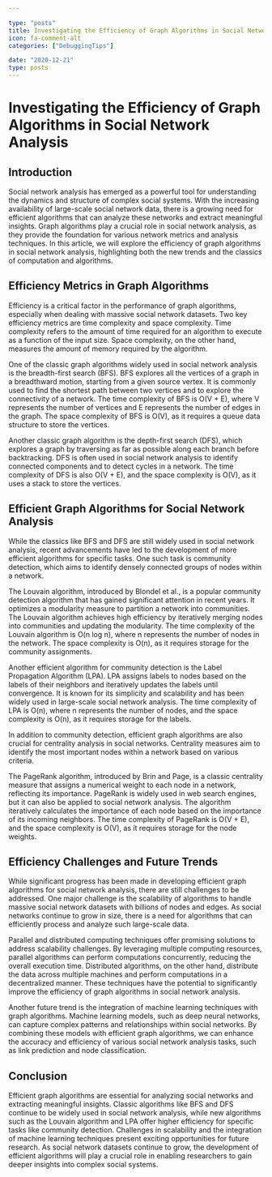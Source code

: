 ```yaml
---

type: "posts"
title: Investigating the Efficiency of Graph Algorithms in Social Network Analysis
icon: fa-comment-alt
categories: ["DebuggingTips"]

date: "2020-12-21"
type: posts
---
```





# Investigating the Efficiency of Graph Algorithms in Social Network Analysis

## Introduction

Social network analysis has emerged as a powerful tool for understanding the dynamics and structure of complex social systems. With the increasing availability of large-scale social network data, there is a growing need for efficient algorithms that can analyze these networks and extract meaningful insights. Graph algorithms play a crucial role in social network analysis, as they provide the foundation for various network metrics and analysis techniques. In this article, we will explore the efficiency of graph algorithms in social network analysis, highlighting both the new trends and the classics of computation and algorithms.

## Efficiency Metrics in Graph Algorithms

Efficiency is a critical factor in the performance of graph algorithms, especially when dealing with massive social network datasets. Two key efficiency metrics are time complexity and space complexity. Time complexity refers to the amount of time required for an algorithm to execute as a function of the input size. Space complexity, on the other hand, measures the amount of memory required by the algorithm.

One of the classic graph algorithms widely used in social network analysis is the breadth-first search (BFS). BFS explores all the vertices of a graph in a breadthward motion, starting from a given source vertex. It is commonly used to find the shortest path between two vertices and to explore the connectivity of a network. The time complexity of BFS is O(V + E), where V represents the number of vertices and E represents the number of edges in the graph. The space complexity of BFS is O(V), as it requires a queue data structure to store the vertices.

Another classic graph algorithm is the depth-first search (DFS), which explores a graph by traversing as far as possible along each branch before backtracking. DFS is often used in social network analysis to identify connected components and to detect cycles in a network. The time complexity of DFS is also O(V + E), and the space complexity is O(V), as it uses a stack to store the vertices.

## Efficient Graph Algorithms for Social Network Analysis

While the classics like BFS and DFS are still widely used in social network analysis, recent advancements have led to the development of more efficient algorithms for specific tasks. One such task is community detection, which aims to identify densely connected groups of nodes within a network.

The Louvain algorithm, introduced by Blondel et al., is a popular community detection algorithm that has gained significant attention in recent years. It optimizes a modularity measure to partition a network into communities. The Louvain algorithm achieves high efficiency by iteratively merging nodes into communities and updating the modularity. The time complexity of the Louvain algorithm is O(n log n), where n represents the number of nodes in the network. The space complexity is O(n), as it requires storage for the community assignments.

Another efficient algorithm for community detection is the Label Propagation Algorithm (LPA). LPA assigns labels to nodes based on the labels of their neighbors and iteratively updates the labels until convergence. It is known for its simplicity and scalability and has been widely used in large-scale social network analysis. The time complexity of LPA is O(n), where n represents the number of nodes, and the space complexity is O(n), as it requires storage for the labels.

In addition to community detection, efficient graph algorithms are also crucial for centrality analysis in social networks. Centrality measures aim to identify the most important nodes within a network based on various criteria.

The PageRank algorithm, introduced by Brin and Page, is a classic centrality measure that assigns a numerical weight to each node in a network, reflecting its importance. PageRank is widely used in web search engines, but it can also be applied to social network analysis. The algorithm iteratively calculates the importance of each node based on the importance of its incoming neighbors. The time complexity of PageRank is O(V + E), and the space complexity is O(V), as it requires storage for the node weights.

## Efficiency Challenges and Future Trends

While significant progress has been made in developing efficient graph algorithms for social network analysis, there are still challenges to be addressed. One major challenge is the scalability of algorithms to handle massive social network datasets with billions of nodes and edges. As social networks continue to grow in size, there is a need for algorithms that can efficiently process and analyze such large-scale data.

Parallel and distributed computing techniques offer promising solutions to address scalability challenges. By leveraging multiple computing resources, parallel algorithms can perform computations concurrently, reducing the overall execution time. Distributed algorithms, on the other hand, distribute the data across multiple machines and perform computations in a decentralized manner. These techniques have the potential to significantly improve the efficiency of graph algorithms in social network analysis.

Another future trend is the integration of machine learning techniques with graph algorithms. Machine learning models, such as deep neural networks, can capture complex patterns and relationships within social networks. By combining these models with efficient graph algorithms, we can enhance the accuracy and efficiency of various social network analysis tasks, such as link prediction and node classification.

## Conclusion

Efficient graph algorithms are essential for analyzing social networks and extracting meaningful insights. Classic algorithms like BFS and DFS continue to be widely used in social network analysis, while new algorithms such as the Louvain algorithm and LPA offer higher efficiency for specific tasks like community detection. Challenges in scalability and the integration of machine learning techniques present exciting opportunities for future research. As social network datasets continue to grow, the development of efficient algorithms will play a crucial role in enabling researchers to gain deeper insights into complex social systems.